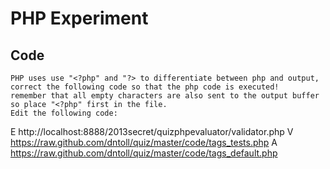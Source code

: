 # PHP Experiment

## Code
	PHP uses use "<?php" and "?> to differentiate between php and output, correct the following code so that the php code is executed!
	remember that all empty characters are also sent to the output buffer so place "<?php" first in the file. 
	Edit the following code:
E http://localhost:8888/2013secret/quizphpevaluator/validator.php
V https://raw.github.com/dntoll/quiz/master/code/tags_tests.php
A https://raw.github.com/dntoll/quiz/master/code/tags_default.php
